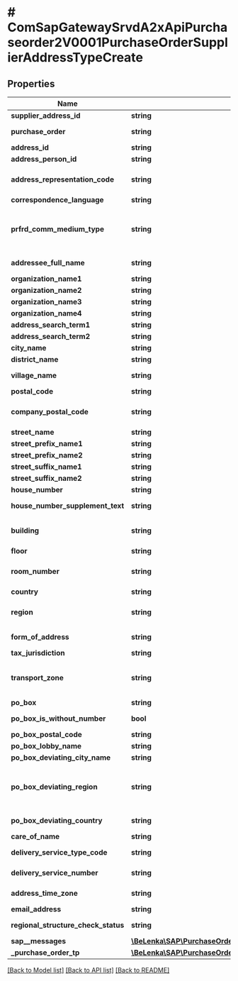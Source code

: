 # # ComSapGatewaySrvdA2xApiPurchaseorder2V0001PurchaseOrderSupplierAddressTypeCreate

## Properties

Name | Type | Description | Notes
------------ | ------------- | ------------- | -------------
**supplier_address_id** | **string** |  |
**purchase_order** | **string** | Purchase Order Number |
**address_id** | **string** |  | [optional]
**address_person_id** | **string** |  | [optional]
**address_representation_code** | **string** | Version ID for International Addresses | [optional]
**correspondence_language** | **string** |  | [optional]
**prfrd_comm_medium_type** | **string** | Communication Method (Key) (Business Address Services) | [optional]
**addressee_full_name** | **string** | Full Name of Person | [optional]
**organization_name1** | **string** | Name 1 | [optional]
**organization_name2** | **string** |  | [optional]
**organization_name3** | **string** |  | [optional]
**organization_name4** | **string** |  | [optional]
**address_search_term1** | **string** |  | [optional]
**address_search_term2** | **string** |  | [optional]
**city_name** | **string** |  | [optional]
**district_name** | **string** |  | [optional]
**village_name** | **string** | City (different from postal city) | [optional]
**postal_code** | **string** | City Postal Code | [optional]
**company_postal_code** | **string** | Company Postal Code (for Large Customers) | [optional]
**street_name** | **string** |  | [optional]
**street_prefix_name1** | **string** |  | [optional]
**street_prefix_name2** | **string** |  | [optional]
**street_suffix_name1** | **string** |  | [optional]
**street_suffix_name2** | **string** |  | [optional]
**house_number** | **string** |  | [optional]
**house_number_supplement_text** | **string** | House number supplement | [optional]
**building** | **string** | Building (Number or Code) | [optional]
**floor** | **string** | Floor in building | [optional]
**room_number** | **string** | Room or Apartment Number | [optional]
**country** | **string** |  | [optional]
**region** | **string** | Region (State, Province, County) | [optional]
**form_of_address** | **string** | Form-of-Address Key | [optional]
**tax_jurisdiction** | **string** |  | [optional]
**transport_zone** | **string** | Transportation zone to or from which the goods are delivered | [optional]
**po_box** | **string** |  | [optional]
**po_box_is_without_number** | **bool** | Flag: PO Box Without Number | [optional]
**po_box_postal_code** | **string** |  | [optional]
**po_box_lobby_name** | **string** |  | [optional]
**po_box_deviating_city_name** | **string** | PO Box city | [optional]
**po_box_deviating_region** | **string** | Region for PO Box (Country/Region, State, Province, ...) | [optional]
**po_box_deviating_country** | **string** | PO Box of Country/Region | [optional]
**care_of_name** | **string** | c/o name | [optional]
**delivery_service_type_code** | **string** | Type of Delivery Service | [optional]
**delivery_service_number** | **string** | Number of Delivery Service | [optional]
**address_time_zone** | **string** | Address Time Zone | [optional]
**email_address** | **string** |  | [optional]
**regional_structure_check_status** | **string** | City File Test Status | [optional]
**sap__messages** | [**\BeLenka\SAP\PurchaseOrder\Model\ComSapGatewaySrvdA2xApiPurchaseorder2V0001SAPMessageCreate[]**](ComSapGatewaySrvdA2xApiPurchaseorder2V0001SAPMessageCreate.md) |  | [optional]
**_purchase_order_tp** | [**\BeLenka\SAP\PurchaseOrder\Model\ComSapGatewaySrvdA2xApiPurchaseorder2V0001PurchaseOrderTypeCreate**](ComSapGatewaySrvdA2xApiPurchaseorder2V0001PurchaseOrderTypeCreate.md) |  | [optional]

[[Back to Model list]](../../README.md#models) [[Back to API list]](../../README.md#endpoints) [[Back to README]](../../README.md)
